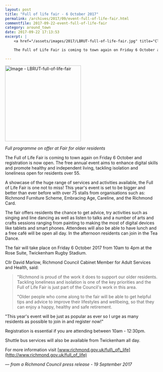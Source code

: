 ```yaml
---
layout: post
title: "Full of life fair - 6 October 2017"
permalink: /archives/2017/09/event-full-of-life-fair.html
commentfile: 2017-09-22-event-full-of-life-fair
category: around_town
date: 2017-09-22 17:13:53
excerpt: |
    <a href="/assets/images/2017/LBRUT-full-of-life-fair.jpg" title="Click for a larger image"><img src="/assets/images/2017/LBRUT-full-of-life-fair-thumb.jpg" width="150" alt="Image - LBRUT-full-of-life-fair"  class="photo right"/></a>

    The Full of Life Fair is coming to town again on Friday 6 October and registration is now open. The free annual event aims to enhance digital skills and promote healthy and independent living, tackling isolation and loneliness open for residents over 55.

---
```


<a href="/assets/images/2017/LBRUT-full-of-life-fair.jpg" title="Click for a larger image"><img src="/assets/images/2017/LBRUT-full-of-life-fair-thumb.jpg" width="250" alt="Image - LBRUT-full-of-life-fair"  class="photo right"/></a>

*Full programme on offer at Fair for older residents*

The Full of Life Fair is coming to town again on Friday 6 October and registration is now open. The free annual event aims to enhance digital skills and promote healthy and independent living, tackling isolation and loneliness open for residents over 55.

A showcase of the huge range of services and activities available, the Full of Life Fair is one not to miss! This year's event is set to be bigger and better than ever before with over 75 stalls from organisations such as: Richmond Furniture Scheme, Embracing Age, Careline, and the Richmond Card.

The fair offers residents the chance to get advice, try activities such as singing and line dancing as well as listen to talks and a number of arts and crafts sessions ranging from painting to making the most of digital devices like tablets and smart phones. Attendees will also be able to have lunch and a free café will be open all day. In the afternoon residents can join in the Tea Dance.

The fair will take place on Friday 6 October 2017 from 10am to 4pm at the Rose Suite, Twickenham Rugby Stadium.

Cllr David Marlow, Richmond Council Cabinet Member for Adult Services and Health, said:

> "Richmond is proud of the work it does to support our older residents. Tackling loneliness and isolation is one of the key priorities and the Full of Life Fair is just part of the Council's work in this area.
> 
> "Older people who come along to the fair will be able to get helpful tips and advice to improve their lifestyles and wellbeing, so that they can enjoy a happy, healthy and safe retirement.

"This year's event will be just as popular as ever so I urge as many residents as possible to join in and register now!"

Registration is essential if you are attending between 10am - 12:30pm.

Shuttle bus services will also be available from Twickenham all day.

For more information visit [www.richmond.gov.uk/full\_of\_life](http://www.richmond.gov.uk/full_of_life)

<cite>— from a Richmond Council press release - 19 September 2017</cite>
